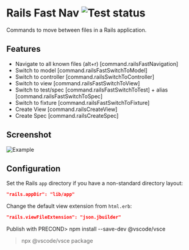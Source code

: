 # Rails Fast Nav ![Test status](https://img.shields.io/github/workflow/status/jemmyw/vscode-rails-fast-nav/Test.png)

Commands to move between files in a Rails application.

## Features

- Navigate to all known files (alt+r) [command.railsFastNavigation]
- Switch to model [command.railsFastSwitchToModel]
- Switch to controller [command.railsSwitchToController]
- Switch to view [command.railsFastSwitchToView]
- Switch to test/spec [command.railsFastSwitchToTest] + alias [command.railsFastSwitchToSpec]
- Switch to fixture [command.railsFastSwitchToFixture]
- Create View [command.railsCreateView]
- Create Spec [command.railsCreateSpec]

## Screenshot

![Example](images/railsnav.gif)

## Configuration

Set the Rails `app` directory if you have a non-standard directory layout:

```json
"rails.appDir": "lib/app"
```

Change the default view extension from `html.erb`:

```json
"rails.viewFileExtension": "json.jbuilder"
```


Publish with
PRECOND> npm install --save-dev @vscode/vsce

>npx @vscode/vsce package